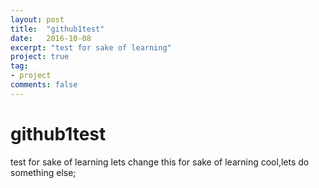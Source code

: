 ```yaml
---
layout: post
title:  "github1test"
date:   2016-10-08
excerpt: "test for sake of learning"
project: true
tag:
- project
comments: false
---
```

# github1test
test for sake of learning
lets  change this for sake of learning
cool,lets do something else;

